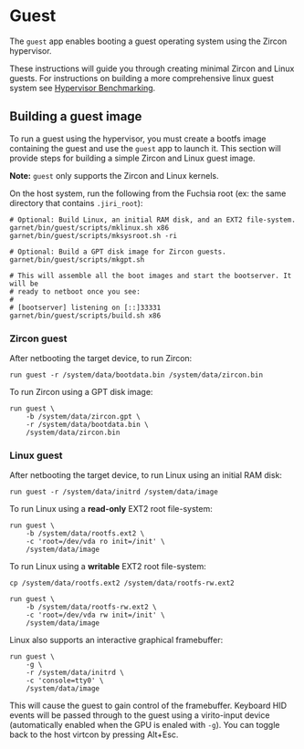 # Guest

The `guest` app enables booting a guest operating system using the Zircon
hypervisor.

These instructions will guide you through creating minimal Zircon and Linux
guests. For instructions on building a more comprehensive linux guest system
see [Hypervisor Benchmarking](docs/benchmarking.md).

## Building a guest image

To run a guest using the hypervisor, you must create a bootfs image containing
the guest and use the `guest` app to launch it. This section will provide steps
for building a simple Zircon and Linux guest image.

**Note:** `guest` only supports the Zircon and Linux kernels.

On the host system, run the following from the Fuchsia root (ex: the same
directory that contains `.jiri_root`):
```
# Optional: Build Linux, an initial RAM disk, and an EXT2 file-system.
garnet/bin/guest/scripts/mklinux.sh x86
garnet/bin/guest/scripts/mksysroot.sh -ri

# Optional: Build a GPT disk image for Zircon guests.
garnet/bin/guest/scripts/mkgpt.sh

# This will assemble all the boot images and start the bootserver. It will be
# ready to netboot once you see:
#
# [bootserver] listening on [::]33331
garnet/bin/guest/scripts/build.sh x86
```

### Zircon guest

After netbooting the target device, to run Zircon:
```
run guest -r /system/data/bootdata.bin /system/data/zircon.bin
```

To run Zircon using a GPT disk image:
```
run guest \
    -b /system/data/zircon.gpt \
    -r /system/data/bootdata.bin \
    /system/data/zircon.bin
```

### Linux guest

After netbooting the target device, to run Linux using an initial RAM disk:
```
run guest -r /system/data/initrd /system/data/image
```

To run Linux using a **read-only** EXT2 root file-system:
```
run guest \
    -b /system/data/rootfs.ext2 \
    -c 'root=/dev/vda ro init=/init' \
    /system/data/image
```

To run Linux using a **writable** EXT2 root file-system:
```
cp /system/data/rootfs.ext2 /system/data/rootfs-rw.ext2

run guest \
    -b /system/data/rootfs-rw.ext2 \
    -c 'root=/dev/vda rw init=/init' \
    /system/data/image
```

Linux also supports an interactive graphical framebuffer:

```
run guest \
    -g \
    -r /system/data/initrd \
    -c 'console=tty0' \
    /system/data/image
```

This will cause the guest to gain control of the framebuffer. Keyboard HID
events will be passed through to the guest using a virito-input device
(automatically enabled when the GPU is enaled with `-g`). You can
toggle back to the host virtcon by pressing Alt+Esc.
